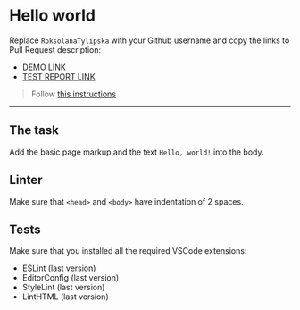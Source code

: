 # Hello world

Replace `RoksolanaTylipska` with your Github username and copy the links to Pull Request description:
- [DEMO LINK](https://mate-academy.github.io/layout_task-guideline/#how-to-solve-the-layout-tasks-on-github)
- [TEST REPORT LINK](https://mate-academy.github.io/layout_task-guideline/#how-to-solve-the-layout-tasks-on-github)

> Follow [this instructions](https://mate-academy.github.io/layout_task-guideline/#how-to-solve-the-layout-tasks-on-github)
___

## The task

Add the basic page markup and the text `Hello, world!` into the body.

## Linter

Make sure that `<head>` and `<body>` have indentation of 2 spaces.

## Tests

Make sure that you installed all the required VSCode extensions:

- ESLint (last version)
- EditorConfig (last version)
- StyleLint (last version)
- LintHTML (last version)

